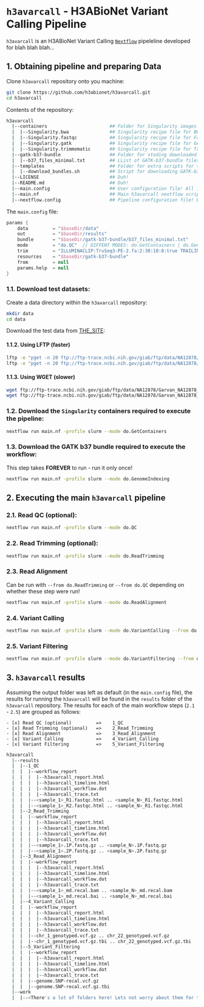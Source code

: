 # `h3avarcall` - H3ABioNet Variant Calling Pipeline
`h3avarcall` is an H3ABioNet Variant Calling [```Nextflow```](https://www.nextflow.io/) pipeleline developed for blah blah blah...

## 1. Obtaining pipeline and preparing Data
Clone `h3avarcall` repository onto you machine:
```bash
git clone https://github.com/h3abionet/h3avarcall.git
cd h3avarcall
```
Contents of the repository:
```bash
h3avarcall
  |--containers                       ## Folder for Singularity images and recipes (in case you want to build yourself). All downloaded images go here!
  |  |--Singularity.bwa               ## Singularity recipe file for BWA and Samtools.
  |  |--Singularity.fastqc            ## Singularity recipe file for FastQC.
  |  |--Singularity.gatk              ## Singularity recipe file for GATK and tabix.
  |  |--Singularity.trimmomatic       ## Singularity recipe file for Trimmimatic.
  |--gatk-b37-bundle                  ## Folder for stoding downloaded GATK-b37-bundle files.
  |  |--b37_files_minimal.txt         ## LList of GATK-b37-bundle files to be downloaded (bundle TOO BIG! Only selected files needed for the workflow). 
  |--templates                        ## Folder for extra scripts for the workflow.
  |  |--download_bundles.sh           ## Script for downloading GATK-b37-bundle.
  |--LICENSE                          ## Duh!
  |--README.md                        ## Duh!
  |--main.config                      ## User configuration file! All inputs, outputs and options GO HERE!! ONLY file that SHOULD be modified by user!
  |--main.nf                          ## Main h3avarcall nextflow scripts.
  |--nextflow.config                  ## Pipeline configuration file! DO NOT EDIT!!!
```
The `main.config` file:
```groovy
params {
    data         = "$baseDir/data"
    out          = "$baseDir/results"
    bundle       = "$baseDir/gatk-b37-bundle/b37_files_minimal.txt"
    mode         = "do.QC"  // DIFFENT MODES: do.GetContainers | do.GenomeIndexing | do.QC | do.Trimming | do.Alignment
    trim         = "ILLUMINACLIP:TruSeq3-PE-2.fa:2:30:10:8:true TRAILING:28 MINLEN:40"
    resources    = "$baseDir/gatk-b37-bundle"
    from         = null
    params.help  = null
}

```

### 1.1. Download test datasets:
Create a data directory within the `h3avarcall` repository:
```bash
mkdir data
cd data
```
Download the test data from [THE_SITE](http://thesite.com):
#### 1.1.2. Using LFTP (faster)
```bash
lftp -e "pget -n 20 ftp://ftp-trace.ncbi.nih.gov/giab/ftp/data/NA12878/Garvan_NA12878_HG001_HiSeq_Exome/NIST7035_TAAGGCGA_L001_R1_001.fastq.gz; bye"
lftp -e "pget -n 20 ftp://ftp-trace.ncbi.nih.gov/giab/ftp/data/NA12878/Garvan_NA12878_HG001_HiSeq_Exome/NIST7035_TAAGGCGA_L001_R2_001.fastq.gz; bye"
```

#### 1.1.3. Using WGET (slower)
```bash
wget ftp://ftp-trace.ncbi.nih.gov/giab/ftp/data/NA12878/Garvan_NA12878_HG001_HiSeq_Exome/NIST7035_TAAGGCGA_L001_R1_001.fastq.gz
wget ftp://ftp-trace.ncbi.nih.gov/giab/ftp/data/NA12878/Garvan_NA12878_HG001_HiSeq_Exome/NIST7035_TAAGGCGA_L001_R2_001.fastq.gz
```

### 1.2. Download the `Singularity` containers required to execute the pipeline:
```bash
nextflow run main.nf -profile slurm --mode do.GetContainers
```

### 1.3. Download the GATK b37 bundle required to execute the workflow:
This step takes **FOREVER** to run - run it only once!

```bash
nextflow run main.nf -profile slurm --mode do.GenomeIndexing
```

## 2. Executing the main `h3avarcall` pipeline

### 2.1. Read QC (optional):
```bash
nextflow run main.nf -profile slurm --mode do.QC
```

### 2.2. Read Trimming (optional):
```bash
nextflow run main.nf -profile slurm --mode do.ReadTrimming
```

### 2.3. Read Alignment
Can be run with `--from do.ReadTrimming` or `--from do.QC` depending on whether these step were run! 
```bash
nextflow run main.nf -profile slurm --mode do.ReadAlignment
```

### 2.4. Variant Calling
```bash
nextflow run main.nf -profile slurm --mode do.VariantCalling --from do.ReadAlignment
```
### 2.5. Variant Filtering
```bash
nextflow run main.nf -profile slurm --mode do.VariantFiltering --from do.VariantCalling 
```

## 3. `h3avarcall` results
Assuming the output folder was left as default (in the `main.config` file), the results for running the `h3avarcall` will be found in the `results` folder of the `h3avarcall` repository. The results for each of the main workflow steps (`2.1` - `2.5`) are grouped as follows:
```
- [x] Read QC (optional)         =>    1_QC
- [x] Read Trimming (optional)   =>    2_Read_Trimming
- [x] Read Alignment             =>    3_Read_Alignment
- [x] Variant Calling            =>    4_Variant_Calling
- [x] Variant Filtering          =>    5_Variant_Filtering
```

```bash
h3avarcall
  |--results
  |  |--1_QC
  |  |  |--workflow_report
  |  |  |  |--h3avarcall_report.html
  |  |  |  |--h3avarcall_timeline.html
  |  |  |  |--h3avarcall_workflow.dot
  |  |  |  |--h3avarcall_trace.txt
  |  |  |--<sample_1>_R1.fastqc.html .. <sample_N>_R1.fastqc.html
  |  |  |--<sample_1>_R2.fastqc.html .. <sample_N>_R1.fastqc.html
  |  |--2_Read_Trimming
  |  |  |--workflow_report
  |  |  |  |--h3avarcall_report.html
  |  |  |  |--h3avarcall_timeline.html
  |  |  |  |--h3avarcall_workflow.dot
  |  |  |  |--h3avarcall_trace.txt
  |  |  |--<sample_1>.1P.fastq.gz .. <sample_N>.1P.fastq.gz
  |  |  |--<sample_1>.2P.fastq.gz .. <sample_N>.2P.fastq.gz
  |  |--3_Read_Alignment
  |  |  |--workflow_report
  |  |  |  |--h3avarcall_report.html
  |  |  |  |--h3avarcall_timeline.html
  |  |  |  |--h3avarcall_workflow.dot
  |  |  |  |--h3avarcall_trace.txt
  |  |  |--<sample_1>_md.recal.bam .. <sample_N>_md.recal.bam
  |  |  |--<sample_1>_md.recal.bai .. <sample_N>_md.recal.bai
  |  |--4_Variant_Calling
  |  |  |--workflow_report
  |  |  |  |--h3avarcall_report.html
  |  |  |  |--h3avarcall_timeline.html
  |  |  |  |--h3avarcall_workflow.dot
  |  |  |  |--h3avarcall_trace.txt
  |  |  |--chr_1_genotyped.vcf.gz .. chr_22_genotyped.vcf.gz
  |  |  |--chr_1_genotyped.vcf.gz.tbi .. chr_22_genotyped.vcf.gz.tbi
  |  |--5_Variant_Filtering
  |  |  |--workflow_report
  |  |  |  |--h3avarcall_report.html
  |  |  |  |--h3avarcall_timeline.html
  |  |  |  |--h3avarcall_workflow.dot
  |  |  |  |--h3avarcall_trace.txt
  |  |  |--genome.SNP-recal.vcf.gz
  |  |  |--genome.SNP-recal.vcf.gz.tbi
  |--work
  |  |--<There's a lot of folders here! Lets not worry about them for today!>
```
